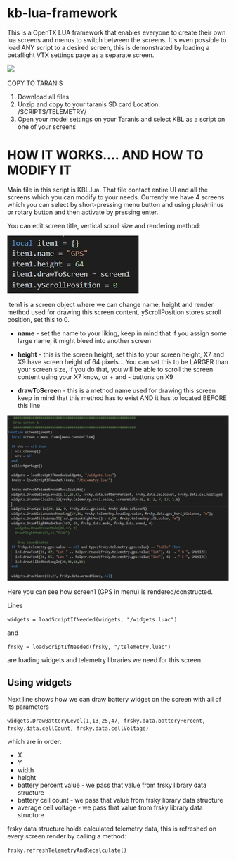 # kb-lua-framework

This is a OpenTX LUA framework that enables everyone to create their own lua screens and menus to switch between the screens.
It's even possible to load ANY script to a desired screen, this is demonstrated by loading a betaflight VTX settings page as a separate screen.


![](https://raw.githubusercontent.com/kbilicic/kb-lua-framework/master/IMAGES/demo%2019.2.2019.gif)

COPY TO TARANIS
1. Download all files
2. Unzip and copy to your taranis SD card Location: /SCRIPTS/TELEMETRY/
3. Open your model settings on your Taranis and select KBL as a script on one of your screens


# HOW IT WORKS.... AND HOW TO MODIFY IT

Main file in this script is KBL.lua. That file contact entire UI and all the screens which you can modify to your needs.
Currently we have 4 screens which you can select by short-pressing menu button and using plus/minus or rotary button and then activate by pressing enter.


You can edit screen title, vertical scroll size and rendering method:

![](https://raw.githubusercontent.com/kbilicic/kb-lua-framework/master/IMAGES/screen_config_example.JPG)

item1 is a screen object where we can change name, height and render method used for drawing this screen content. yScrollPosition stores scroll position, set this to 0.

* **name** - set the name to your liking, keep in mind that if you assign some large name, it might bleed into another screen

* **height** - this is the screen height, set this to your screen height, X7 and X9 have screen height of 64 pixels...
         You can set this to be LARGER than your screen size, if you do that, you will be able to scroll the screen content using your X7          know, or + and - buttons on X9
         
* **drawToScreen** - this is a method name used for drawing this screen
               keep in mind that this method has to exist AND it has to located BEFORE this line
               

![](https://raw.githubusercontent.com/kbilicic/kb-lua-framework/master/IMAGES/screen1_code.JPG)

Here you can see how screen1 (GPS in menu) is rendered/constructed. 

Lines

`widgets = loadScriptIfNeeded(widgets, "/widgets.luac")` 

and

`frsky = loadScriptIfNeeded(frsky, "/telemetry.luac")`

are loading widgets and telemetry libraries we need for this screen.

## Using widgets

Next line shows how we can draw battery widget on the screen with all of its parameters

`widgets.DrawBatteryLevel(1,13,25,47, frsky.data.batteryPercent, frsky.data.cellCount, frsky.data.cellVoltage)`

which are in order:

* X 
* Y
* width
* height
* battery percent value - we pass that value from frsky library data structure
* battery cell count - we pass that value from frsky library data structure
* average cell voltage - we pass that value from frsky library data structure

frsky data structure holds calculated telemetry data, this is refreshed on every screen render by calling a method:

`frsky.refreshTelemetryAndRecalculate()`

